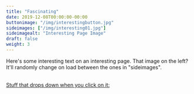 ```yaml
---
title: "Fascinating"
date: 2019-12-08T00:00:00-00:00
buttonimage: "/img/interestingbutton.jpg"
sideimages: ["/img/interesting01.jpg"]
sideimagealt: "Interesting Page Image"
draft: false
weight: 3
---
```

Here's some interesting text on an interesting page.  That image on the left?  It'll randomly change on load between the ones in "sideimages".

<br><a href="javascript:toggleDisplay('drop_stuff');">Stuff that drops down when you click on it:</a>
	<div id="drop_stuff" style="display:none">
        This stuff drops down because you clicked on the text.
	</div>
